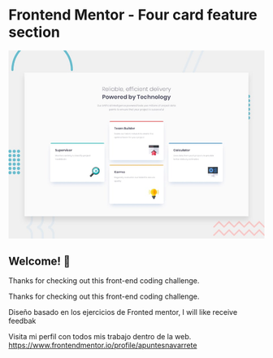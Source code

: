 # Frontend Mentor - Four card feature section

![Design preview for the Four card feature section coding challenge](./design/desktop-preview.jpg)

## Welcome! 👋

Thanks for checking out this front-end coding challenge.

Thanks for checking out this front-end coding challenge.

Diseño basado en los ejercicios de Fronted mentor, I will like receive feedbak

Visita mi perfil con todos mis trabajo dentro de la web. https://www.frontendmentor.io/profile/apuntesnavarrete
